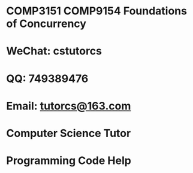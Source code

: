 # COMP3151 COMP9154 Foundations of Concurrency

# WeChat: cstutorcs

# QQ: 749389476

# Email: tutorcs@163.com

# Computer Science Tutor

# Programming Code Help
